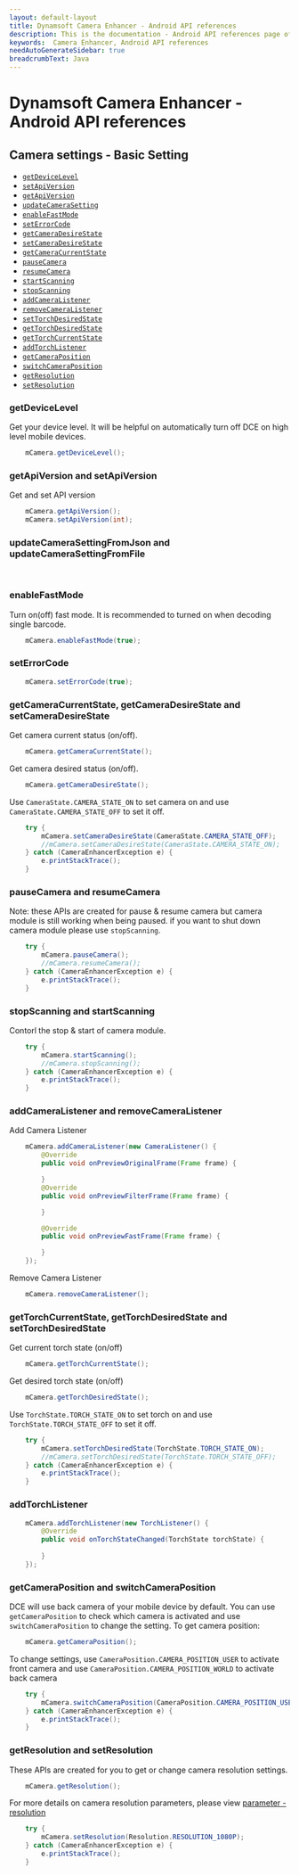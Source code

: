 ```yaml
---
layout: default-layout
title: Dynamsoft Camera Enhancer - Android API references
description: This is the documentation - Android API references page of Dynamsoft Camera Enhancer.
keywords:  Camera Enhancer, Android API references
needAutoGenerateSidebar: true
breadcrumbText: Java
---
```


# Dynamsoft Camera Enhancer - Android API references

## Camera settings - Basic Setting

- [`getDeviceLevel`](#getDeviceLevel)
- [`setApiVersion`](#getApiVersion-and-setApiVersion)
- [`getApiVersion`](#getApiVersion-and-setApiVersion)
- [`updateCameraSetting`](#updateCameraSettingFromJson-and-updateCameraSetting)
- [`enableFastMode`](#enableFastMode)
- [`setErrorCode`](#setErrorCode)
- [`getCameraDesireState`](#getCameraCurrentState-getCameraDesireState-and-setCameraDesireState)
- [`setCameraDesireState`](#getCameraCurrentState-getCameraDesireState-and-setCameraDesireState)
- [`getCameraCurrentState`](#getCameraCurrentState-getCameraDesireState-and-setCameraDesireState)
- [`pauseCamera`](#pauseCamera-and-resumeCamera)
- [`resumeCamera`](#pauseCamera-and-resumeCamera)
- [`startScanning`](#stopScanning-and-startScanning)
- [`stopScanning`](#stopScanning-and-startScanning)
- [`addCameraListener`](#addCameraListener-and-removeCameraListener)
- [`removeCameraListener`](#addCameraListener-and-removeCameraListener)
- [`setTorchDesiredState`](#getTorchCurrentState-getTorchDesiredState-and-setTorchDesiredState)
- [`getTorchDesiredState`](#getTorchCurrentState-getTorchDesiredState-and-setTorchDesiredState)
- [`getTorchCurrentState`](#getTorchCurrentState-getTorchDesiredState-and-setTorchDesiredState)
- [`addTorchListener`](#addTorchListener)
- [`getCameraPosition`](#getCameraPosition-and-switchCameraPosition)
- [`switchCameraPosition`](#getCameraPosition-and-switchCameraPosition)
- [`getResolution`](#getResolution-and-setResolution)
- [`setResolution`](#getResolution-and-setResolution)

### getDeviceLevel

Get your device level. It will be helpful on automatically turn off DCE on high level mobile devices. 
```java
    mCamera.getDeviceLevel();
```

### getApiVersion and setApiVersion

Get and set API version
```java
    mCamera.getApiVersion();
    mCamera.setApiVersion(int);
```

### updateCameraSettingFromJson and updateCameraSettingFromFile

```Json
    
```

### enableFastMode
    
Turn on(off) fast mode. It is recommended to turned on when decoding single barcode.
```java
    mCamera.enableFastMode(true);
```

### setErrorCode
```java
    mCamera.setErrorCode(true);
```

### getCameraCurrentState, getCameraDesireState and setCameraDesireState
    
Get camera current status (on/off). 
```java
    mCamera.getCameraCurrentState();
```
    
Get camera desired status (on/off).
```java
    mCamera.getCameraDesireState();
```
    
Use `CameraState.CAMERA_STATE_ON` to set camera on and use `CameraState.CAMERA_STATE_OFF` to set it off.
```java
    try {
        mCamera.setCameraDesireState(CameraState.CAMERA_STATE_OFF);
        //mCamera.setCameraDesireState(CameraState.CAMERA_STATE_ON);
    } catch (CameraEnhancerException e) {
        e.printStackTrace();
    }
```
    
### pauseCamera and resumeCamera
Note: these APIs are created for pause & resume camera but camera module is still working when being paused. if you want to shut down camera module please use `stopScanning`.
```java
    try {
        mCamera.pauseCamera();
        //mCamera.resumeCamera();
    } catch (CameraEnhancerException e) {
        e.printStackTrace();
    }
```
### stopScanning and startScanning
Contorl the stop & start of camera module.
```java
    try {
        mCamera.startScanning();
        //mCamera.stopScanning();
    } catch (CameraEnhancerException e) {
        e.printStackTrace();
    }
```
### addCameraListener and removeCameraListener
Add Camera Listener
```java
    mCamera.addCameraListener(new CameraListener() {
        @Override
        public void onPreviewOriginalFrame(Frame frame) {

        }
        @Override
        public void onPreviewFilterFrame(Frame frame) {

        }

        @Override
        public void onPreviewFastFrame(Frame frame) {

        }
    });
```
Remove Camera Listener
```java
    mCamera.removeCameraListener();
```
### getTorchCurrentState, getTorchDesiredState and setTorchDesiredState

Get current torch state (on/off)
```java
    mCamera.getTorchCurrentState();
```

Get desired torch state (on/off)
```java
    mCamera.getTorchDesiredState();
```

Use `TorchState.TORCH_STATE_ON` to set torch on and use `TorchState.TORCH_STATE_OFF` to set it off.
```java
    try {
        mCamera.setTorchDesiredState(TorchState.TORCH_STATE_ON);
        //mCamera.setTorchDesiredState(TorchState.TORCH_STATE_OFF);
    } catch (CameraEnhancerException e) {
        e.printStackTrace();
    }
```
### addTorchListener
```java
    mCamera.addTorchListener(new TorchListener() {
        @Override
        public void onTorchStateChanged(TorchState torchState) {
                
        }
    });
```

### getCameraPosition and switchCameraPosition
DCE will use back camera of your mobile device by default. You can use `getCameraPosition` to check which camera is activated and use `switchCameraPosition` to change the setting.
To get camera position:
```java
    mCamera.getCameraPosition();
```
To change settings, use `CameraPosition.CAMERA_POSITION_USER` to activate front camera and use `CameraPosition.CAMERA_POSITION_WORLD` to activate back camera
```java
    try {
        mCamera.switchCameraPosition(CameraPosition.CAMERA_POSITION_USER);
    } catch (CameraEnhancerException e) {
        e.printStackTrace();
    }
```
### getResolution and setResolution
These APIs are created for you to get or change camera resolution settings. 
```java
    mCamera.getResolution();
```
For more details on camera resolution parameters, please view [parameter - resolution]()
```java
    try {
        mCamera.setResolution(Resolution.RESOLUTION_1080P);
    } catch (CameraEnhancerException e) {
        e.printStackTrace();
    }
```
